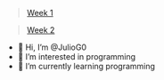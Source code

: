 >[Week 1](https://github.com/JulioG0/My-readme/tree/main/Week%201)


>[Week 2](https://github.com/JulioG0/My-readme/tree/main/Week%202)

- 👋 Hi, I’m @JulioG0
- 👀 I’m interested in programming
- 🌱 I’m currently learning programming

<!---
JulioG0/JulioG0 is a ✨ special ✨ repository because its `README.md` (this file) appears on your GitHub profile.
You can click the Preview link to take a look at your changes.
--->
